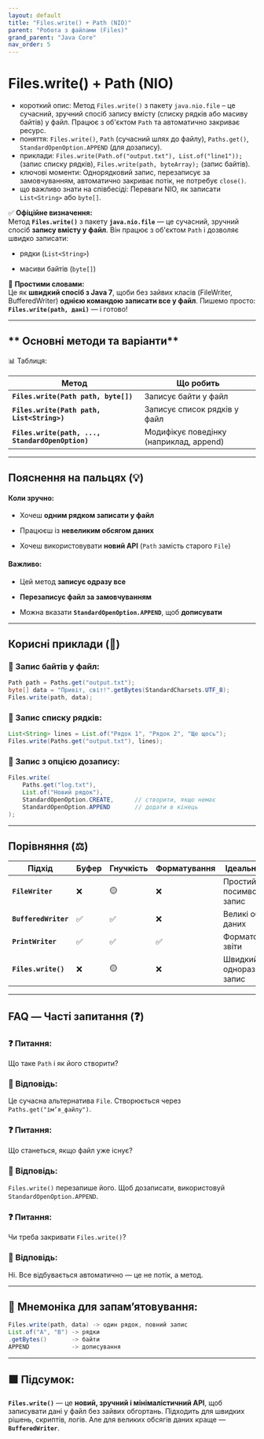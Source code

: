 ```yaml
---
layout: default
title: "Files.write() + Path (NIO)"
parent: "Робота з файлами (Files)"
grand_parent: "Java Core"
nav_order: 5
---
```


# Files.write() + Path (NIO)

*   короткий опис: Метод `Files.write()` з пакету `java.nio.file` – це сучасний, зручний спосіб запису вмісту (списку рядків або масиву байтів) у файл. Працює з об'єктом `Path` та автоматично закриває ресурс.
*   поняття: `Files.write()`, `Path` (сучасний шлях до файлу), `Paths.get()`, `StandardOpenOption.APPEND` (для дозапису).
*   приклади: `Files.write(Path.of("output.txt"), List.of("line1"));` (запис списку рядків), `Files.write(path, byteArray);` (запис байтів).
*   ключові моменти: Однорядковий запис, перезаписує за замовчуванням, автоматично закриває потік, не потребує `close()`.
*   що важливо знати на співбесіді: Переваги NIO, як записати `List<String>` або `byte[]`.

✅ **Офіційне визначення:**  
Метод **`Files.write()`** з пакету **`java.nio.file`** — це сучасний, зручний спосіб **запису вмісту у файл**. Він працює з об'єктом `Path` і дозволяє швидко записати:

* рядки (`List<String>`)

* масиви байтів (`byte[]`)

🧠 **Простими словами:**  
Це як **швидкий спосіб з Java 7**, щоби без зайвих класів (FileWriter, BufferedWriter) **однією командою записати все у файл**. Пишемо просто: **`Files.write(path, дані)`** — і готово\!

---

## ** Основні методи та варіанти**

📊 Таблиця:

| Метод | Що робить |
| ----- | ----- |
| **`Files.write(Path path, byte[])`** | Записує байти у файл |
| **`Files.write(Path path, List<String>)`** | Записує список рядків у файл |
| **`Files.write(path, ..., StandardOpenOption)`** | Модифікує поведінку (наприклад, append) |

---

## **Пояснення на пальцях (💡)**

#### **Коли зручно:**

* Хочеш **одним рядком записати у файл**

* Працюєш із **невеликим обсягом даних**

* Хочеш використовувати **новий API** (`Path` замість старого `File`)

#### **Важливо:**

* Цей метод **записує одразу все**

* **Перезаписує файл за замовчуванням**

* Можна вказати **`StandardOpenOption.APPEND`**, щоб **дописувати**

---

## **Корисні приклади (🧪)**

### **🔹 Запис байтів у файл:**

```java
Path path = Paths.get("output.txt");
byte[] data = "Привіт, світ!".getBytes(StandardCharsets.UTF_8);
Files.write(path, data);
```
### **🔹 Запис списку рядків:**

```java
List<String> lines = List.of("Рядок 1", "Рядок 2", "Ще щось");
Files.write(Paths.get("output.txt"), lines);
```
### **🔹 Запис з опцією дозапису:**

```java
Files.write(
    Paths.get("log.txt"),
    List.of("Новий рядок"),
    StandardOpenOption.CREATE,      // створити, якщо немає
    StandardOpenOption.APPEND       // додати в кінець
);
```
---

## **Порівняння (⚖️)**

| Підхід | Буфер | Гнучкість | Форматування | Ідеально для |
| ----- | ----- | ----- | ----- | ----- |
| **`FileWriter`** | ❌ | 🟡 | ❌ | Простий посимвольний запис |
| **`BufferedWriter`** | ✅ | ✅ | ❌ | Великі обсяги даних |
| **`PrintWriter`** | ✅ | ✅ | ✅ | Форматовані звіти |
| **`Files.write()`** | ❌ | 🟡 | ❌ | Швидкий одноразовий запис |

---

## **FAQ — Часті запитання (❓)**

### **❓ Питання:**

 Що таке `Path` і як його створити?  
### **💬 Відповідь:**

 Це сучасна альтернатива `File`. Створюється через `Paths.get("ім’я_файлу")`.

### **❓ Питання:**

 Що станеться, якщо файл уже існує?  
### **💬 Відповідь:**

 `Files.write()` перезапише його. Щоб дозаписати, використовуй `StandardOpenOption.APPEND`.

### **❓ Питання:**

 Чи треба закривати `Files.write()`?  
### **💬 Відповідь:**

 Ні. Все відбувається автоматично — це не потік, а метод.

---

## **🧠 Мнемоніка для запам’ятовування:**

```java
Files.write(path, data) -> один рядок, повний запис
List.of("A", "B") -> рядки
.getBytes()       -> байти
APPEND            -> дописування
```
---

## **🟩 Підсумок:**

**`Files.write()`** — це **новий, зручний і мінімалістичний API**, щоб записувати дані у файл без зайвих обгортань. Підходить для швидких рішень, скриптів, логів. Але для великих обсягів даних краще — **`BufferedWriter`**.